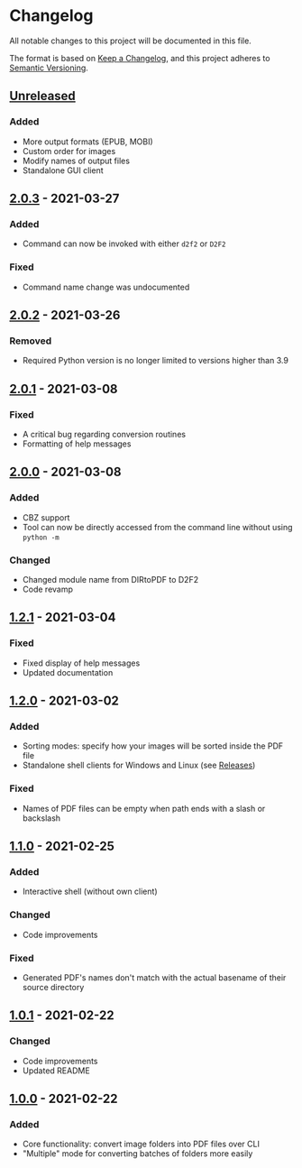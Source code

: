 # Changelog
All notable changes to this project will be documented in this file.

The format is based on [Keep a Changelog](https://keepachangelog.com/en/1.0.0/),
and this project adheres to [Semantic Versioning](https://semver.org/spec/v2.0.0.html).

## [Unreleased]

### Added

* More output formats (EPUB, MOBI)
* Custom order for images
* Modify names of output files
* Standalone GUI client

## [2.0.3] - 2021-03-27

### Added

* Command can now be invoked with either ``d2f2`` or ``D2F2``

### Fixed

* Command name change was undocumented

## [2.0.2] - 2021-03-26

### Removed

* Required Python version is no longer limited to versions higher than 3.9

## [2.0.1] - 2021-03-08

### Fixed

* A critical bug regarding conversion routines 
* Formatting of help messages

## [2.0.0] - 2021-03-08

### Added

* CBZ support
* Tool can now be directly accessed from the command line without using ``python -m``

### Changed

* Changed module name from DIRtoPDF to D2F2
* Code revamp

## [1.2.1] - 2021-03-04

### Fixed

* Fixed display of help messages
* Updated documentation

## [1.2.0] - 2021-03-02

### Added

* Sorting modes: specify how your images will be sorted inside the PDF file
* Standalone shell clients for Windows and Linux (see [Releases](https://github.com/DomCie/DIRtoPDF/releases))

### Fixed

* Names of PDF files can be empty when path ends with a slash or backslash

## [1.1.0] - 2021-02-25

### Added

* Interactive shell (without own client)

### Changed

* Code improvements

### Fixed

* Generated PDF's names don't match with the actual basename of their source directory

## [1.0.1] - 2021-02-22

### Changed

* Code improvements
* Updated README

## [1.0.0] - 2021-02-22

### Added

* Core functionality: convert image folders into PDF files over CLI
* "Multiple" mode for converting batches of folders more easily

[Unreleased]: https://github.com/DomCie/D2F2/compare/v2.0.3...HEAD
[2.0.3]: https://github.com/DomCie/D2F2/compare/v2.0.2...v2.0.3
[2.0.2]: https://github.com/DomCie/D2F2/compare/v2.0.1...v2.0.2
[2.0.1]: https://github.com/DomCie/D2F2/compare/v2.0.0...v2.0.1
[2.0.0]: https://github.com/DomCie/D2F2/compare/v1.2.1...v2.0.0
[1.2.1]: https://github.com/DomCie/D2F2/compare/v1.2.0...v1.2.1
[1.2.0]: https://github.com/DomCie/D2F2/compare/v1.1.0...v1.2.0
[1.1.0]: https://github.com/DomCie/D2F2/compare/v1.0.1...v1.1.0
[1.0.1]: https://github.com/DomCie/D2F2/compare/v1.0.0...v1.0.1
[1.0.0]: https://github.com/DomCie/D2F2/releases/tag/v1.0.0